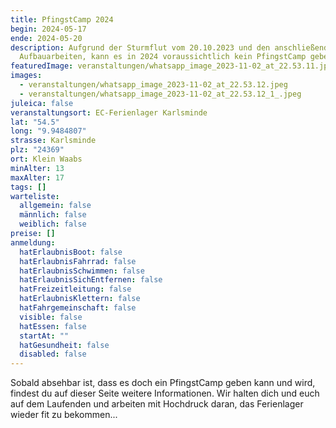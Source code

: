 ```yaml
---
title: PfingstCamp 2024
begin: 2024-05-17
ende: 2024-05-20
description: Aufgrund der Sturmflut vom 20.10.2023 und den anschließenden
  Aufbauarbeiten, kann es in 2024 voraussichtlich kein PfingstCamp geben.
featuredImage: veranstaltungen/whatsapp_image_2023-11-02_at_22.53.11.jpeg
images:
  - veranstaltungen/whatsapp_image_2023-11-02_at_22.53.12.jpeg
  - veranstaltungen/whatsapp_image_2023-11-02_at_22.53.12_1_.jpeg
juleica: false
veranstaltungsort: EC-Ferienlager Karlsminde
lat: "54.5"
long: "9.9484807"
strasse: Karlsminde
plz: "24369"
ort: Klein Waabs
minAlter: 13
maxAlter: 17
tags: []
warteliste:
  allgemein: false
  männlich: false
  weiblich: false
preise: []
anmeldung:
  hatErlaubnisBoot: false
  hatErlaubnisFahrrad: false
  hatErlaubnisSchwimmen: false
  hatErlaubnisSichEntfernen: false
  hatFreizeitleitung: false
  hatErlaubnisKlettern: false
  hatFahrgemeinschaft: false
  visible: false
  hatEssen: false
  startAt: ""
  hatGesundheit: false
  disabled: false
---
```

Sobald absehbar ist, dass es doch ein PfingstCamp geben kann und wird, findest du auf dieser Seite weitere Informationen. Wir halten dich und euch auf dem Laufenden und arbeiten mit Hochdruck daran, das Ferienlager wieder fit zu bekommen...